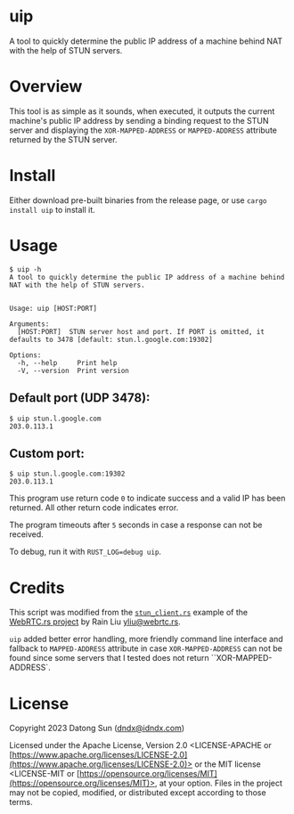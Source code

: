 # uip

A tool to quickly determine the public IP address of a machine behind
NAT with the help of STUN servers.

# Overview

This tool is as simple as it sounds, when executed, it outputs the current machine's
public IP address by sending a binding request to the STUN server and displaying the
`XOR-MAPPED-ADDRESS` or `MAPPED-ADDRESS` attribute returned by the STUN server.

# Install

Either download pre-built binaries from the release page, or use `cargo install uip` to install it.

# Usage

```
$ uip -h
A tool to quickly determine the public IP address of a machine behind
NAT with the help of STUN servers.


Usage: uip [HOST:PORT]

Arguments:
  [HOST:PORT]  STUN server host and port. If PORT is omitted, it defaults to 3478 [default: stun.l.google.com:19302]

Options:
  -h, --help     Print help
  -V, --version  Print version
```

## Default port (UDP 3478):

```
$ uip stun.l.google.com
203.0.113.1
```

## Custom port:

```
$ uip stun.l.google.com:19302
203.0.113.1
```

This program use return code `0` to indicate success and a valid IP has been returned.
All other return code indicates error.

The program timeouts after `5` seconds in case a response can not be received.

To debug, run it with `RUST_LOG=debug uip`.

# Credits

This script was modified from the [`stun_client.rs`](https://github.com/webrtc-rs/webrtc/blob/master/stun/examples/stun_client.rs)
example of the [WebRTC.rs project](https://github.com/webrtc-rs/webrtc) by Rain Liu <yliu@webrtc.rs>.

`uip` added better error handling, more friendly command line interface and fallback to `MAPPED-ADDRESS` attribute
in case `XOR-MAPPED-ADDRESS` can not be found since some servers that I tested does not return ``XOR-MAPPED-ADDRESS`.

# License

Copyright 2023 Datong Sun (dndx@idndx.com)

Licensed under the Apache License, Version 2.0 <LICENSE-APACHE or
[https://www.apache.org/licenses/LICENSE-2.0](https://www.apache.org/licenses/LICENSE-2.0)> or the MIT license
<LICENSE-MIT or [https://opensource.org/licenses/MIT](https://opensource.org/licenses/MIT)>, at your
option. Files in the project may not be
copied, modified, or distributed except according to those terms.
